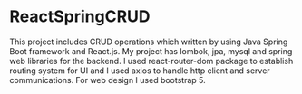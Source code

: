 # ReactSpringCRUD

This project includes CRUD operations which written by using Java Spring Boot framework and React.js. My project has lombok, jpa, mysql and spring web libraries for the backend. I used react-router-dom package to establish routing system for UI and I used axios to handle http client and server communications. For web design I used bootstrap 5.
